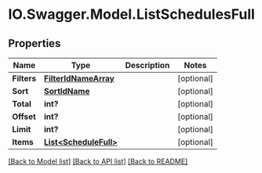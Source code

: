 # IO.Swagger.Model.ListSchedulesFull
## Properties

Name | Type | Description | Notes
------------ | ------------- | ------------- | -------------
**Filters** | [**FilterIdNameArray**](FilterIdNameArray.md) |  | [optional] 
**Sort** | [**SortIdName**](SortIdName.md) |  | [optional] 
**Total** | **int?** |  | [optional] 
**Offset** | **int?** |  | [optional] 
**Limit** | **int?** |  | [optional] 
**Items** | [**List&lt;ScheduleFull&gt;**](ScheduleFull.md) |  | [optional] 

[[Back to Model list]](../README.md#documentation-for-models) [[Back to API list]](../README.md#documentation-for-api-endpoints) [[Back to README]](../README.md)

